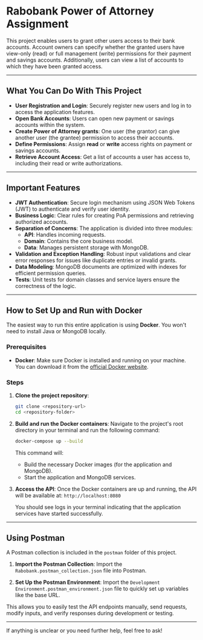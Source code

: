 # Rabobank Power of Attorney Assignment

This project enables users to grant other users access to their bank accounts. Account owners can specify whether the granted users have view-only (read) or full management (write) permissions for their payment and savings accounts. Additionally, users can view a list of accounts to which they have been granted access.


---

## What You Can Do With This Project

* **User Registration and Login**: Securely register new users and log in to access the application features.
* **Open Bank Accounts**: Users can open new payment or savings accounts within the system.
* **Create Power of Attorney grants**: One user (the grantor) can give another user (the grantee) permission to access their accounts.
* **Define Permissions**: Assign **read** or **write** access rights on payment or savings accounts.
* **Retrieve Account Access**: Get a list of accounts a user has access to, including their read or write authorizations.

---

## Important Features

* **JWT Authentication**: Secure login mechanism using JSON Web Tokens (JWT) to authenticate and verify user identity.
* **Business Logic**: Clear rules for creating PoA permissions and retrieving authorized accounts.
* **Separation of Concerns**: The application is divided into three modules:
    * **API**: Handles incoming requests.
    * **Domain**: Contains the core business model.
    * **Data**: Manages persistent storage with MongoDB.
* **Validation and Exception Handling**: Robust input validations and clear error responses for issues like duplicate entries or invalid grants.
* **Data Modeling**: MongoDB documents are optimized with indexes for efficient permission queries.
* **Tests**: Unit tests for domain classes and service layers ensure the correctness of the logic.

---

## How to Set Up and Run with Docker

The easiest way to run this entire application is using **Docker**. You won't need to install Java or MongoDB locally.

### Prerequisites

* **Docker**: Make sure Docker is installed and running on your machine. You can download it from the [official Docker website](https://www.docker.com/get-started).

### Steps

1.  **Clone the project repository**:
    ```bash
    git clone <repository-url>
    cd <repository-folder>
    ```

2.  **Build and run the Docker containers**:
    Navigate to the project's root directory in your terminal and run the following command:
    ```bash
    docker-compose up --build
    ```
    This command will:
    * Build the necessary Docker images (for the application and MongoDB).
    * Start the application and MongoDB services.

3.  **Access the API**:
    Once the Docker containers are up and running, the API will be available at:
    `http://localhost:8080`

    You should see logs in your terminal indicating that the application services have started successfully.

---

## Using Postman

A Postman collection is included in the `postman` folder of this project.

1.  **Import the Postman Collection**:
    Import the `Rabobank.postman_collection.json` file into Postman.

2.  **Set Up the Postman Environment**:
    Import the `Development Environment.postman_environment.json` file to quickly set up variables like the base URL.

This allows you to easily test the API endpoints manually, send requests, modify inputs, and verify responses during development or testing.

---

If anything is unclear or you need further help, feel free to ask!